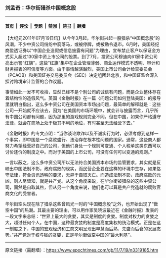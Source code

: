 ### 刘孟奇：华尔街猎杀中国概念股

---

#### [首页](../../../..?n3319185) &nbsp;|&nbsp; [评论](../../../../../epoch-comment?n3319185) &nbsp;|&nbsp; [专题](../../../../../epoch-special?n3319185) &nbsp;|&nbsp; [禁闻](../../../../../epoch-news?n3319185) &nbsp;|&nbsp; [禁书](../../../../../books?n3319185) &nbsp;|&nbsp; [翻墙](https://github.com/gfw-breaker/nogfw/blob/master/README.md?n3319185)


<div class="post_content" id="artbody" itemprop="articleBody">
 <!-- article content begin -->
 <p>
  【大纪元2011年07月19日讯】从今年3月起，华尔街兴起一股猎杀“中国概念股”的风潮，不少中资公司纷纷中箭落马，或被停牌，或被勒令退市。6月时，美国经纪商盈透证券以“中国企业造假或信息披露有问题”为理由，宣布禁止客户以保证金方式买入超过130家中资上市公司的股票。到了7月，投资公司穆迪向61家中资公司亮出示警“红旗”，这些“红旗”集中在企业管理薄弱、商业运作模式不透明、审计和财务报表的可信度等方面。由于事情越演越烈，美国上市公司会计检查委员会（PCAOB）和美国证券交易委员会（SEC）决定组团赴北京，和中国证监会深入探讨跨境审计监管的合作议题。
 </p>
 <p>
  事情如此一发不可收拾，显然已经不是个别公司的诚信有问题，而是企业整体存在着结构性的造假风气。英国《金融时报》在一篇〈问题公司如何登陆美国〉的报导里就明白指出，这么多中资公司在美国资本市场出问题，最简单的解释就是：这些公司一开始就不应该去，因为“在美国的市场环境中，就会计与披露而言，几乎所有中国公司都有问题，因为那里的游戏规则完全不同。但在中国，如果你严格遵守法律，就会在商场上处于极其不利的地位，有时甚至无法经营下去。”
 </p>
 <p>
  《金融时报》的专文点明：“当你谈论欺诈以及不诚实行为时，必须考虑到这样一个事实，即中国是一个腐败盛行、法治存在根本性问题的国家。通常，这些商人都努力希望经营好自己的公司，但他们身处一个规则可变通、个人税单这类东西可以讨价还价的制度之中。而对于美国的上市公司，可没有任何可以变通的规则。”
 </p>
 <p>
  一言以蔽之，这么多中资公司所以无法符合美国资本市场的监管要求，其实就是反映出中国法制不彰，政府腐败的现实，而民营企业要在这样的环境中生存，如果恪守法律，符合资讯透明的要求，无异于自取灭亡。而造成法制不彰，政府腐败的元凶，则人尽皆知，就是共产党。从这个角度来说，在华尔街被猎杀的这些中资公司，固然是自取其咎，但从另一个角度来说，他们也可以算是共产党造就的腐败官商文化的受害者。
 </p>
 <p>
  华尔街空头现在除了猎杀这些曾风光一时的“中国概念股”之外，也开始出现了“做空中国”的热潮。其最主要的理由，可以用作家吴晓波最近在《金融时报》发表的一段文字来总结：“世界上最大的贪婪，其实是制度的贪婪。制度对权力的贪婪之大，超过任何个人。在中国，这种最贪婪的制度是高度集权的统治模式。正是在这一制度之下，中国的宏观经济和工商文明呈现出早慧而后熟、先盛而后衰的发展态势。”共产党对于权与钱的贪婪，正是华尔街做空中国的“最大利基”。
 </p>
 <!-- article content end -->
 <div id="below_article_ad">
 </div>
</div>


---

原文链接（需翻墙）：https://www.epochtimes.com/gb/11/7/19/n3319185.htm